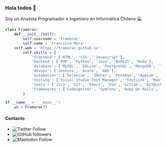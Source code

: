 ### Hola todos 👋

Soy un Analista Programador e Ingeniero en Informática Chileno 💻.

```python
class Framorac:
    def __init__(self):
        self.username = 'framorac'
        self.name = 'Francisco Mora'
	self.web = 'https://framorac.github.io'
        self.skills = {
            'frontend': ['HTML', 'CSS', 'Javascript'],
            'backend': ['PHP', 'Python', 'Java', 'NodeJS', 'Ruby'],
            'database': ['MySQL', 'SQLite', 'PostgreSQL', 'MongoDB', 'Transact-SQL', 'Oracle'],
            'devops': ['Jenkins', 'Azure', 'AWS'],
            'automation': ['Selenium', 'JMeter', 'Postman', 'Appium', 'TestNG', 'Nunit', 'SOAPUI'],
            'testing': ['Visual Studio Test Manager', 'TestLink', 'Mantis'],
            'tools': ['Jira', 'Git', 'Emacs', 'Vim', 'GitLab', 'BitBucket', 'NPM', 'Composer'],
            'frameworks': ['Codeigniter', 'Symfony', 'Ruby On Rails', 'Flask', 'Django', 'Spring Boot']
        }

if __name__ = '__main__':
    yo = Framorac()
```

#### Contacto

* ![Twitter Follow](https://img.shields.io/twitter/follow/framorac?style=social)
* ![GitHub followers](https://img.shields.io/github/followers/framorac?style=social)
* ![Mastodon Follow](https://img.shields.io/mastodon/follow/18644?domain=https%3A%2F%2Fmastodon.la&style=social)
